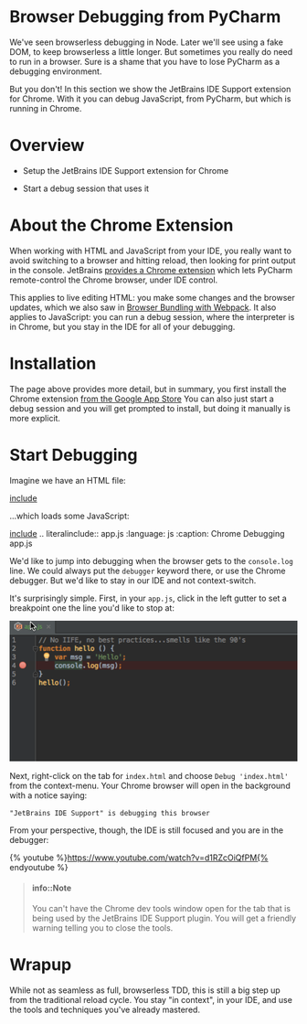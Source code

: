 # Browser Debugging from PyCharm

We've seen browserless debugging in Node. Later we'll see using a fake
DOM, to keep browserless a little longer. But sometimes you really do
need to run in a browser. Sure is a shame that you have to lose
PyCharm as a debugging environment.

But you don't! In this section we show the JetBrains IDE Support
extension for Chrome. With it you can debug JavaScript, from PyCharm,
but which is running in Chrome.

# Overview

- Setup the JetBrains IDE Support extension for Chrome

- Start a debug session that uses it

# About the Chrome Extension

When working with HTML and JavaScript from your IDE, you really want
to avoid switching to a browser and hitting reload, then looking for
print output in the console. JetBrains
[provides a Chrome extension](https://www.jetbrains.com/webstorm/help/using-jetbrains-chrome-extension.html)
which lets PyCharm remote-control the Chrome browser, under IDE
control.

This applies to live editing HTML: you make some changes and the browser
updates, which we also saw in 
[Browser Bundling with Webpack](../webpack/webpack.md). It also applies to
JavaScript: you can run a debug session, where the interpreter is in
Chrome, but you stay in the IDE for all of your debugging.

# Installation

The page above provides more detail, but in summary, you first install
the Chrome extension 
[from the Google App Store](https://chrome.google.com/webstore/detail/jetbrains-ide-support/hmhgeddbohgjknpmjagkdomcpobmllji)
You can also just start a debug session and you will get prompted to install,
but doing it manually is more explicit.

# Start Debugging

Imagine we have an HTML file:

[include](../../../src/chrome_debugging/index.html)

...which loads some JavaScript:

[include](../../../src/chrome_debugging/app.js)
.. literalinclude:: app.js
    :language: js
    :caption: Chrome Debugging app.js

We'd like to jump into debugging when the browser gets to the `console.log`
line. We could always put the `debugger` keyword there, or use the Chrome
debugger. But we'd like to stay in our IDE and not context-switch.

It's surprisingly simple. First, in your `app.js`, click in the left gutter
to set a breakpoint one the line you'd like to stop at:

![Screenshot breakpoint](breakpoint.png)

Next, right-click on the tab for `index.html` and choose
`Debug 'index.html'` from the context-menu. Your Chrome browser will open
in the background with a notice saying:

```
"JetBrains IDE Support" is debugging this browser
```

From your perspective, though, the IDE is still focused and you are in the
debugger:

{% youtube %}https://www.youtube.com/watch?v=d1RZcOiQfPM{% endyoutube %}

> #### info::Note
>
> You can't have the Chrome dev tools window open for the tab that
> is being used by the JetBrains IDE Support plugin. You will get
> a friendly warning telling you to close the tools.

# Wrapup

While not as seamless as full, browserless TDD, this is still a big step
up from the traditional reload cycle. You stay "in context", in your IDE,
and use the tools and techniques you've already mastered.